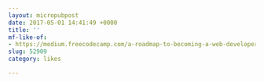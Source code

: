 ```yaml
---
layout: micropubpost
date: 2017-05-01 14:41:49 +0000
title: ''
mf-like-of:
- https://medium.freecodecamp.com/a-roadmap-to-becoming-a-web-developer-in-2017-b6ac3dddd0cf
slug: 52909
category: likes

---
```

